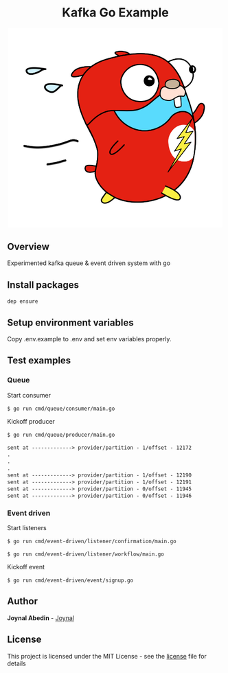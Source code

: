 <h1 align="center">Kafka Go Example</h1>

<p align="center">
  <img src="gopher.png" width="500"/>
</p>

## Overview
Experimented kafka queue & event driven system with go

## Install packages
```
dep ensure
```

## Setup environment variables

Copy .env.example to .env and set env variables properly.

## Test examples

### Queue

Start consumer
```
$ go run cmd/queue/consumer/main.go
```

Kickoff producer
```
$ go run cmd/queue/producer/main.go
```

```
sent at -------------> provider/partition - 1/offset - 12172
.
.
.
sent at -------------> provider/partition - 1/offset - 12190
sent at -------------> provider/partition - 1/offset - 12191
sent at -------------> provider/partition - 0/offset - 11945
sent at -------------> provider/partition - 0/offset - 11946
```

### Event driven

Start listeners
```
$ go run cmd/event-driven/listener/confirmation/main.go
```
```
$ go run cmd/event-driven/listener/workflow/main.go
```

Kickoff event
```
$ go run cmd/event-driven/event/signup.go
```

## Author

**Joynal Abedin** - [Joynal](https://twitter.com/joynaluu)

## License

This project is licensed under the MIT License - see the [license](./license) file for details
